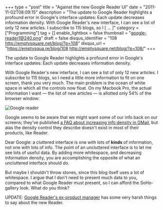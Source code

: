 +++
type = "post"
title = "Against the new Google Reader UI"
date = "2011-11-02T08:09:15"
description = "The update to Google Reader highlights a profound error in Google's interface updates: Each update decreases information density. With Google Reader's new interface, I can see a list of only 12 new articles. I subscribe to 115 blogs, so I [ ... ]"
category = ["Programming"]
tag = []
enable_lightbox = false
thumbnail = "google-reader1@240.png"
draft = false
disqus_identifier = "108 http://emptysquare.net/blog/?p=108"
disqus_url = "https://emptysqua.re/blog/108 http://emptysquare.net/blog/?p=108/"
+++

<p>The update to Google Reader highlights a profound error in Google's
interface updates: Each update decreases information density.</p>
<p>With Google Reader's new interface, I can see a list of only 12 new
articles. I subscribe to 115 blogs, so I need a little more information
to fit on one screen, thank you very much. The main problem is the ocean
of white space in which all the controls now float. On my Macbook Pro,
the actual information I want — the list of new articles — is allotted
only 54% of the browser window:</p>
<p><img style="display:block; margin-left:auto; margin-right:auto;" src="google-reader1.png" title="Google reader" /></p>
<p>Google seems to be aware that we might want some of our info back on our
screens; they've published <a href="https://mail.google.com/support/bin/answer.py?hl=en&amp;answer=1670219">a FAQ about increasing info density in
GMail</a>,
but alas the density control they describe doesn't exist in most of
their products, like Reader.</p>
<p>Dear Google: a cluttered interface is one with lots of <strong>kinds</strong> of
information, not one with lots of info. The point of an uncluttered
interface is to let me see lots of useful data. By adding more
whitespace, and decreasing information density, you are accomplishing
the opposite of what an uncluttered interface should do.</p>
<p>But maybe I shouldn't throw stones, since this blog itself uses a lot of
whitespace. I argue that I don't need to present much data to you,
compared to what Google Reader must present, so I can afford the
SoHo-gallery look. What do you think?</p>
<p>UPDATE: <a href="http://brianshih.com/78073742">Google Reader's ex-product
manager</a> has some very harsh things to
say about the new Reader.</p>
